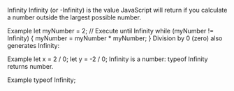Infinity
Infinity (or -Infinity) is the value JavaScript will return if you calculate a number outside the largest possible number.

Example
let myNumber = 2;
// Execute until Infinity
while (myNumber != Infinity) {
  myNumber = myNumber * myNumber;
}
Division by 0 (zero) also generates Infinity:

Example
let x =  2 / 0;
let y = -2 / 0;
Infinity is a number: typeof Infinity returns number.

Example
typeof Infinity;